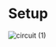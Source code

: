 # Setup

![circuit (1)](https://github.com/EdoTM/so-project-2023/assets/19765770/40b66547-bdda-4c7a-9945-6b7479624adf)

